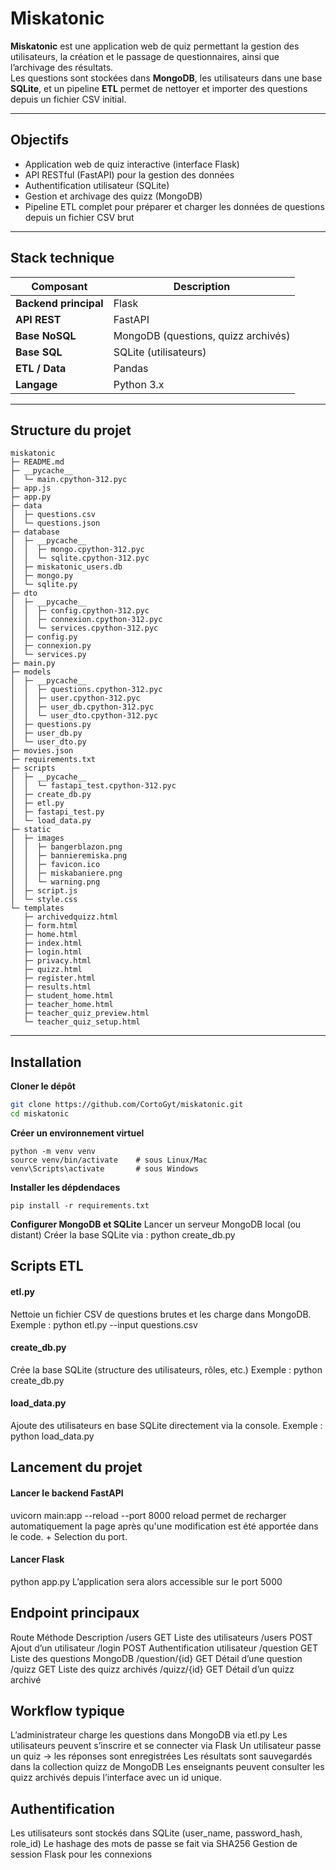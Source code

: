 # Miskatonic

**Miskatonic** est une application web de quiz permettant la gestion des utilisateurs, la création et le passage de questionnaires, ainsi que l’archivage des résultats.  
Les questions sont stockées dans **MongoDB**, les utilisateurs dans une base **SQLite**, et un pipeline **ETL** permet de nettoyer et importer des questions depuis un fichier CSV initial.

---

## Objectifs

- Application web de quiz interactive (interface Flask)
- API RESTful (FastAPI) pour la gestion des données
- Authentification utilisateur (SQLite)
- Gestion et archivage des quizz (MongoDB)
- Pipeline ETL complet pour préparer et charger les données de questions depuis un fichier CSV brut

---

## Stack technique

| Composant | Description |
|------------|--------------|
| **Backend principal** | Flask |
| **API REST** | FastAPI |
| **Base NoSQL** | MongoDB (questions, quizz archivés) |
| **Base SQL** | SQLite (utilisateurs) |
| **ETL / Data** | Pandas |
| **Langage** | Python 3.x |

---

## Structure du projet


```
miskatonic
├─ README.md
├─ __pycache__
│  └─ main.cpython-312.pyc
├─ app.js
├─ app.py
├─ data
│  ├─ questions.csv
│  └─ questions.json
├─ database
│  ├─ __pycache__
│  │  ├─ mongo.cpython-312.pyc
│  │  └─ sqlite.cpython-312.pyc
│  ├─ miskatonic_users.db
│  ├─ mongo.py
│  └─ sqlite.py
├─ dto
│  ├─ __pycache__
│  │  ├─ config.cpython-312.pyc
│  │  ├─ connexion.cpython-312.pyc
│  │  └─ services.cpython-312.pyc
│  ├─ config.py
│  ├─ connexion.py
│  └─ services.py
├─ main.py
├─ models
│  ├─ __pycache__
│  │  ├─ questions.cpython-312.pyc
│  │  ├─ user.cpython-312.pyc
│  │  ├─ user_db.cpython-312.pyc
│  │  └─ user_dto.cpython-312.pyc
│  ├─ questions.py
│  ├─ user_db.py
│  └─ user_dto.py
├─ movies.json
├─ requirements.txt
├─ scripts
│  ├─ __pycache__
│  │  └─ fastapi_test.cpython-312.pyc
│  ├─ create_db.py
│  ├─ etl.py
│  ├─ fastapi_test.py
│  └─ load_data.py
├─ static
│  ├─ images
│  │  ├─ bangerblazon.png
│  │  ├─ bannieremiska.png
│  │  ├─ favicon.ico
│  │  ├─ miskabaniere.png
│  │  └─ warning.png
│  ├─ script.js
│  └─ style.css
└─ templates
   ├─ archivedquizz.html
   ├─ form.html
   ├─ home.html
   ├─ index.html
   ├─ login.html
   ├─ privacy.html
   ├─ quizz.html
   ├─ register.html
   ├─ results.html
   ├─ student_home.html
   ├─ teacher_home.html
   ├─ teacher_quiz_preview.html
   └─ teacher_quiz_setup.html

```


---

## Installation

 **Cloner le dépôt**

```bash
git clone https://github.com/CortoGyt/miskatonic.git
cd miskatonic
```
 **Créer un environnement virtuel**
```
python -m venv venv
source venv/bin/activate    # sous Linux/Mac
venv\Scripts\activate       # sous Windows
```
 **Installer les dépdendaces**
```
pip install -r requirements.txt
```

 **Configurer MongoDB et SQLite** 
Lancer un serveur MongoDB local (ou distant)
Créer la base SQLite via :
python create_db.py

## Scripts ETL

#### etl.py
Nettoie un fichier CSV de questions brutes et les charge dans MongoDB.
Exemple : python etl.py --input questions.csv

#### create_db.py
Crée la base SQLite (structure des utilisateurs, rôles, etc.)
Exemple : python create_db.py

#### load_data.py
Ajoute des utilisateurs en base SQLite directement via la console.
Exemple : python load_data.py

##  Lancement du projet
#### Lancer le backend FastAPI
uvicorn main:app --reload --port 8000
reload permet de recharger automatiquement la page après qu'une modification est été apportée dans le code. + Selection du port.

#### Lancer Flask
python app.py
L’application sera alors accessible sur le port 5000

## Endpoint principaux
Route	Méthode	Description
/users	GET	Liste des utilisateurs
/users	POST	Ajout d’un utilisateur
/login	POST	Authentification utilisateur
/question	GET	Liste des questions MongoDB
/question/{id}	GET	Détail d’une question
/quizz	GET	Liste des quizz archivés
/quizz/{id}	GET	Détail d’un quizz archivé

## Workflow typique

L’administrateur charge les questions dans MongoDB via etl.py
Les utilisateurs peuvent s’inscrire et se connecter via Flask
Un utilisateur passe un quiz → les réponses sont enregistrées
Les résultats sont sauvegardés dans la collection quizz de MongoDB
Les enseignants peuvent consulter les quizz archivés depuis l’interface avec un id unique.

## Authentification

Les utilisateurs sont stockés dans SQLite (user_name, password_hash, role_id)
Le hashage des mots de passe se fait via SHA256
Gestion de session Flask pour les connexions
